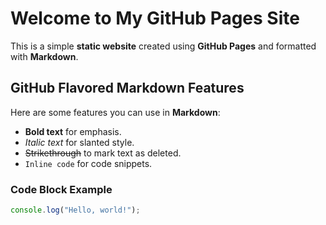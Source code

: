 # Welcome to My GitHub Pages Site

This is a simple **static website** created using **GitHub Pages** and formatted with **Markdown**.

## GitHub Flavored Markdown Features
Here are some features you can use in **Markdown**:

- **Bold text** for emphasis.
- *Italic text* for slanted style.
- ~~Strikethrough~~ to mark text as deleted.
- `Inline code` for code snippets.

### Code Block Example
```javascript
console.log("Hello, world!");

